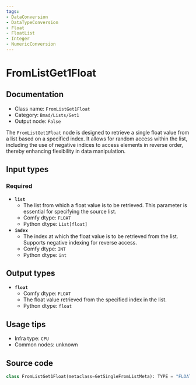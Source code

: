 ```yaml
---
tags:
- DataConversion
- DataTypeConversion
- Float
- FloatList
- Integer
- NumericConversion
---
```


# FromListGet1Float
## Documentation
- Class name: `FromListGet1Float`
- Category: `Bmad/Lists/Get1`
- Output node: `False`

The `FromListGet1Float` node is designed to retrieve a single float value from a list based on a specified index. It allows for random access within the list, including the use of negative indices to access elements in reverse order, thereby enhancing flexibility in data manipulation.
## Input types
### Required
- **`list`**
    - The list from which a float value is to be retrieved. This parameter is essential for specifying the source list.
    - Comfy dtype: `FLOAT`
    - Python dtype: `List[float]`
- **`index`**
    - The index at which the float value is to be retrieved from the list. Supports negative indexing for reverse access.
    - Comfy dtype: `INT`
    - Python dtype: `int`
## Output types
- **`float`**
    - Comfy dtype: `FLOAT`
    - The float value retrieved from the specified index in the list.
    - Python dtype: `float`
## Usage tips
- Infra type: `CPU`
- Common nodes: unknown


## Source code
```python
class FromListGet1Float(metaclass=GetSingleFromListMeta): TYPE = "FLOAT"

```

